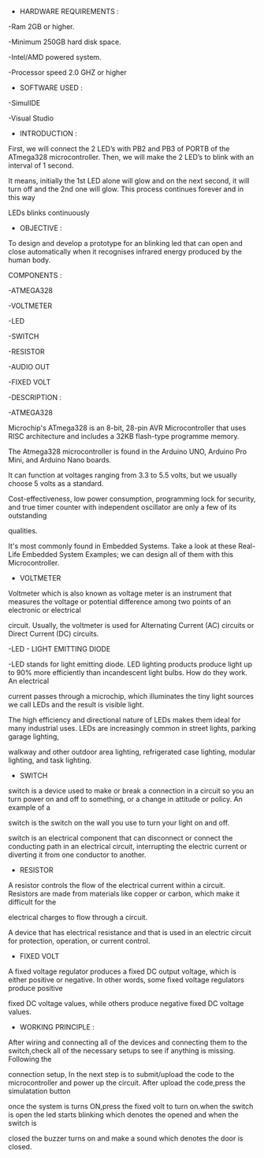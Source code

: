 * HARDWARE REQUIREMENTS :

-Ram 2GB or higher.

-Minimum 250GB hard disk space.

-Intel/AMD powered system.

-Processor speed 2.0 GHZ or higher


* SOFTWARE USED :

-SimulIDE

-Visual Studio

* INTRODUCTION :

First, we will connect the 2 LED’s with PB2 and PB3 of  PORTB of the ATmega328 microcontroller. Then, we will make the 2 LED’s to blink with an interval of 1 second.

It means, initially the 1st LED alone will glow and on the next second, it will turn off and the 2nd  one will glow. This process continues forever and in this way 

LEDs blinks continuously

* OBJECTIVE :

To design and develop a prototype for an blinking led that can open and close automatically when it recognises infrared energy produced by the human body.

COMPONENTS :

-ATMEGA328

-VOLTMETER

-LED

-SWITCH

-RESISTOR

-AUDIO OUT

-FIXED VOLT

-DESCRIPTION :

-ATMEGA328

Microchip's ATmega328 is an 8-bit, 28-pin AVR Microcontroller that uses RISC architecture and includes a 32KB flash-type programme memory.

The Atmega328 microcontroller is found in the Arduino UNO, Arduino Pro Mini, and Arduino Nano boards.

It can function at voltages ranging from 3.3 to 5.5 volts, but we usually choose 5 volts as a standard.

Cost-effectiveness, low power consumption, programming lock for security, and true timer counter with independent oscillator are only a few of its outstanding 

qualities.

It's most commonly found in Embedded Systems. Take a look at these Real-Life Embedded System Examples; we can design all of them with this Microcontroller.

* VOLTMETER

Voltmeter which is also known as voltage meter is an instrument that measures the voltage or potential difference among two points of an electronic or electrical

circuit. Usually, the voltmeter is used for Alternating Current (AC) circuits or Direct Current (DC) circuits.

-LED - LIGHT EMITTING DIODE

-LED stands for light emitting diode. LED lighting products produce light up to 90% more efficiently than incandescent light bulbs. How do they work. An electrical 

current passes through a microchip, which illuminates the tiny light sources we call LEDs and the result is visible light.

The high efficiency and directional nature of LEDs makes them ideal for many industrial uses. LEDs are increasingly common in street lights, parking garage lighting,

walkway and other outdoor area lighting, refrigerated case lighting, modular lighting, and task lighting.

* SWITCH

switch is a device used to make or break a connection in a circuit so you an turn power on and off to something, or a change in attitude or policy. An example of a

switch is the switch on the wall you use to turn your light on and off.

switch is an electrical component that can disconnect or connect the conducting path in an electrical circuit, interrupting the electric current or diverting it from one conductor to another.

* RESISTOR

A resistor controls the flow of the electrical current within a circuit. Resistors are made from materials like copper or carbon, which make it difficult for the

electrical charges to flow through a circuit.

A device that has electrical resistance and that is used in an electric circuit for protection, operation, or current control.

* FIXED VOLT

A fixed voltage regulator produces a fixed DC output voltage, which is either positive or negative. In other words, some fixed voltage regulators produce positive

fixed DC voltage values, while others produce negative fixed DC voltage values.

* WORKING PRINCIPLE :

After wiring and connecting all of the devices and connecting them to the switch,check all of the necessary setups to see if anything is missing. Following the 

connection setup, In the next step is to submit/upload the code to the microcontroller and power up the circuit. After upload the code,press the simulatation button

once the system is turns ON,press the fixed volt to turn on.when the switch is open the led starts blinking which denotes the  opened and when the switch is

closed the buzzer turns on and make a sound which denotes the door is closed.

